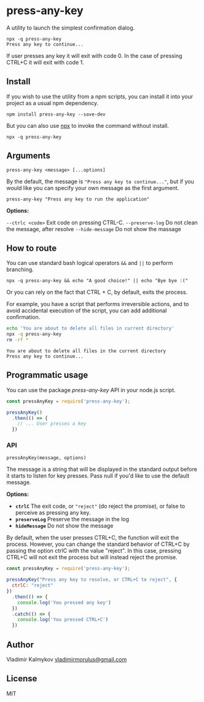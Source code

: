 press-any-key
==

A utility to launch the simplest confirmation dialog.

```
npx -q press-any-key
Press any key to continue...
```

If user presses any key it will exit with code 0. In the case of pressing CTRL+C it will exit with code 1.

## Install

If you wish to use the utility from a npm scripts, you can install it into your project as a usual npm dependency.

```shell
npm install press-any-key --save-dev
```

But you can also use [npx](https://www.npmjs.com/package/npx) to invoke the command without install.

```
npx -q press-any-key
```

## Arguments

```
press-any-key <message> [...options]
```

By the default, the message is `"Press any key to continue..."`, but if you would like you can specify your own message as the first argument.

```shell
press-any-key "Press any key to run the application"
```

**Options:**

`--ctrlc <code>` Exit code on pressing CTRL-C.
`--preserve-log` Do not clean the message, after resolve
`--hide-message` Do not show the massage

## How to route

You can use standard bash logical operators `&&` and `||` to perform branching.

```shell
npx -q press-any-key && echo "A good choice!" || echo "Bye bye :("
```

Or you can rely on the fact that CTRL + C, by default, exits the process.

For example, you have a script that performs irreversible actions, and to avoid accidental execution of the script, you can add additional confirmation.

```bash
echo 'You are about to delete all files in current directory'
npx -q press-any-key
rm -rf *
```

```shell
You are about to delete all files in the current directory
Press any key to continue...
```

## Programmatic usage

You can use the package _press-any-key_ API in your node.js script.

```js
const pressAnyKey = require('press-any-key');

pressAnyKey()
  .then(() => {
    // ... User presses a key
  })
```

### API

```
pressAnyKey(message, options)
```

The message is a string that will be displayed in the standard output before it starts to listen for key presses. Pass null if you'd like to use the default message.

**Options:**

  - **`ctrlC`** The exit code, or `"reject"` (do reject the promise), or false to perceive as pressing any key.
  - **`preserveLog`** Preserve the message in the log
  - **`hideMessage`** Do not show the message

By default, when the user presses CTRL+C, the function will exit the process. However, you can change the standard behavior of CTRL+C by passing the option ctrlC with the value "reject". In this case, pressing CTRL+C will not exit the process but will instead reject the promise.

```js
const pressAnyKey = require('press-any-key');

pressAnyKey("Press any key to resolve, or CTRL+C to reject", {
  ctrlC: "reject"
})
  .then(() => {
    console.log('You pressed any key')
  })
  .catch(() => {
    console.log('You pressed CTRL+C')
  })
```

Author
--

Vladimir Kalmykov <vladimirmorulus@gmail.com>

License
--

MIT
